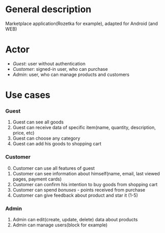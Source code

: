 # General description
Marketplace application(Rozetka for example), adapted for Android (and WEB)

# Actor
- *Guest*: user without authentication
- *Customer*: signed-in user, who can purchase
- *Admin*: user, who can manage products and customers

# Use cases
### Guest
1) Guest can see all goods
2) Guest can receive data of specific item(name, quantity, description, price, etc)
3) Guest can choose any category
4) Guest can add his goods to shopping cart

### Customer
0) Customer can use all features of guest
1) Customer can see information about himself(name, email, last viewed pages, payment cards)
2) Customer can confirm his intention to buy goods from shopping cart
3) Customer can spend *bonuses* - points received from purchase
4) Customer can give feedback about product and star it (1-5)

### Admin
1) Admin can edit(create, update, delete) data about products 
2) Admin can manage users(block for example)
